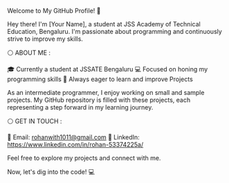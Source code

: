 Welcome to My GitHub Profile! 👋

Hey there! I'm [Your Name], a student at JSS Academy of Technical Education, Bengaluru. I'm passionate about programming and 
continuously strive to improve my skills.

⚪️ ABOUT ME : 

🎓 Currently a student at JSSATE Bengaluru
💻 Focused on honing my programming skills
🌱 Always eager to learn and improve
Projects

As an intermediate programmer, I enjoy working on small and sample projects. 
My GitHub repository is filled with these projects, each representing a step forward in my learning journey.

⚪️ GET IN TOUCH :

📧 Email: rohanwith1011@gmail.com
🔗 LinkedIn: https://www.linkedin.com/in/rohan-53374225a/

Feel free to explore my projects and connect with me.

Now, let's dig into the code! 💻
